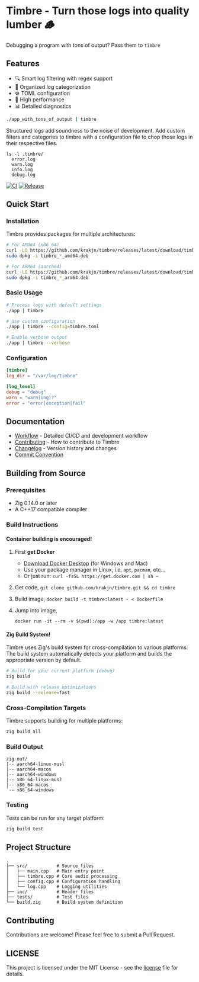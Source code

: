 # Timbre - Turn those logs into quality lumber 🪵

Debugging a program with tons of output? Pass them to `timbre`

## Features

- 🔍 Smart log filtering with regex support
- 📁 Organized log categorization
- ⚙️ TOML configuration
- 🚀 High performance
- 📊 Detailed diagnostics

```sh
./app_with_tons_of_output | timbre
```
Structured logs add soundness to the noise of development. Add custom filters and categories to timbre with a configuration file to chop those logs in their respective files.
```
ls -l .timbre/
  error.log
  warn.log
  info.log
  debug.log
```

[![CI](https://github.com/krakjn/timbre/actions/workflows/ci.yml/badge.svg)](https://github.com/krakjn/timbre/actions/workflows/ci.yml)
[![Release](https://github.com/krakjn/timbre/actions/workflows/release.yml/badge.svg)](https://github.com/krakjn/timbre/actions/workflows/release.yml)

## Quick Start

### Installation

Timbre provides packages for multiple architectures:

```bash
# For AMD64 (x86_64)
curl -LO https://github.com/krakjn/timbre/releases/latest/download/timbre_*_amd64.deb
sudo dpkg -i timbre_*_amd64.deb

# For ARM64 (aarch64)
curl -LO https://github.com/krakjn/timbre/releases/latest/download/timbre_*_arm64.deb
sudo dpkg -i timbre_*_arm64.deb
```

### Basic Usage

```bash
# Process logs with default settings
./app | timbre

# Use custom configuration
./app | timbre --config=timbre.toml

# Enable verbose output
./app | timbre --verbose
```

### Configuration

```toml
[timbre]
log_dir = "/var/log/timbre"

[log_level]
debug = "debug"
warn = "warn(ing)?"
error = "error|exception|fail"
```

## Documentation

- [Workflow](docs/workflow.md) - Detailed CI/CD and development workflow
- [Contributing](docs/CONTRIBUTING.md) - How to contribute to Timbre
- [Changelog](CHANGELOG.md) - Version history and changes
- [Commit Convention](docs/commit_convention.md)

## Building from Source

### Prerequisites

- Zig 0.14.0 or later
- A C++17 compatible compiler

### Build Instructions

#### Container building is encouraged!
1. First **get Docker**
    - [Download Docker Desktop](https://www.docker.com) (for Windows and Mac)
    - Use your package manager in Linux, i.e. `apt`, `pacman`, etc...
    - Or just run: `curl -fsSL https://get.docker.com | sh -`
1. Get code, `git clone github.com/krakjn/timbre.git && cd timbre` 
1. Build image, `docker build -t timbre:latest - < Dockerfile`
1. Jump into image, 

       docker run -it --rm -v $(pwd):/app -w /app timbre:latest 

#### Zig Build System!
Timbre uses Zig's build system for cross-compilation to various platforms. The build system automatically detects your platform and builds the appropriate version by default.

```bash
# Build for your current platform (debug)
zig build

# Build with release optimizations
zig build --release=fast
```

### Cross-Compilation Targets

Timbre supports building for multiple platforms:

```bash
zig build all
```

### Build Output
```
zig-out/
|-- aarch64-linux-musl
|-- aarch64-macos
|-- aarch64-windows
|-- x86_64-linux-musl
|-- x86_64-macos
`-- x86_64-windows
```

### Testing

Tests can be run for any target platform:

```bash
zig build test
```

## Project Structure

```
.
├── src/           # Source files
│   ├── main.cpp   # Main entry point
│   ├── timbre.cpp # Core audio processing
│   ├── config.cpp # Configuration handling
│   └── log.cpp    # Logging utilities
├── inc/           # Header files
├── tests/         # Test files
└── build.zig      # Build system definition
```

## Contributing

Contributions are welcome! Please feel free to submit a Pull Request.

## LICENSE

This project is licensed under the MIT License - see the [license](LICENSE) file for details.